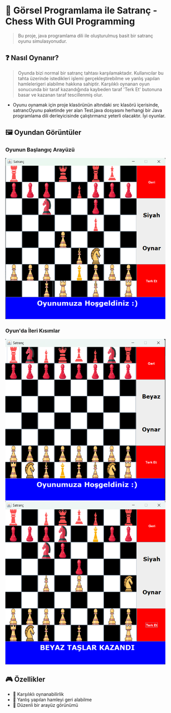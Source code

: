 # 🚀 Görsel Programlama ile Satranç - Chess With GUI Programming

> Bu proje, java programlama dili ile oluşturulmuş basit bir satranç oyunu simulasyonudur.

## ❓ Nasıl Oynanır?
> Oyunda bizi normal bir satranç tahtası karşılamaktadır. Kullanıcılar bu tahta üzerinde istedikleri işlemi gerçekleştirebilme ve yanlış yapılan hamlelerigeri alabilme hakkına sahiptir. Karşılıklı oynanan oyun sonucunda bir taraf kazandığında kaybeden taraf 'Terk Et' butonuna basar ve kazanan taraf tescillenmiş olur.
* Oyunu oynamak için proje klasörünün altındaki src klasörü içerisinde, satrancOyunu paketinde yer alan Test.java dosyasını herhangi bir Java programlama dili derleyicisinde çalıştırmanız yeterli olacaktır. İyi oyunlar.

## 🖼️ Oyundan Görüntüler

### Oyunun Başlangıç Arayüzü
<img src="OyunResimleri/Resim 1.png" width="500" alt="Resim 1 Açıklaması">

### Oyun'da İleri Kısımlar
<img src="OyunResimleri/Resim 2.png" width="500" alt="Resim 2 Açıklaması">
<img src="OyunResimleri/Resim 3.png" width="500" alt="Resim 3 Açıklaması">

## 🎮 Özellikler

- 🔭 Karşılıklı oynanabilirlik
- 📱 Yanlış yapılan hamleyi geri alabilme
- 🎨 Düzenli bir arayüz görünümü
